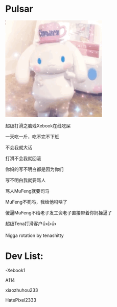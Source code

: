# Pulsar
![img.png](img.png)

超级打滑之脑残Xebook在线吃屎

一天吃一斤，吃不完不下班

不会我就大话

打滑不会我就回滚

你妈的写不明白都是因为你们

写不明白我就要骂人

骂人MuFeng就要司马

MuFeng不死吗，我给他吗啥了

傻逼MuFeng不给老子发工资老子直接带着你妈操逼了

超级Tena打滑客户👍👍👍

Nigga rotation by tenashitty

# Dev List:
-Xebook1

A114

xiaozhuhou233

HatePixel2333
